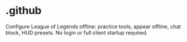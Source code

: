 # .github
Configure League of Legends offline: practice tools, appear offline, chat block, HUD presets. No login or full client startup required.
